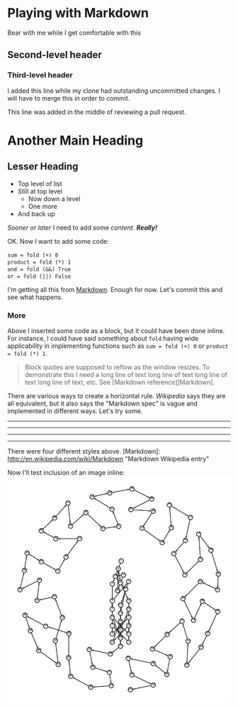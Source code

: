 # Playing with Markdown
Bear with me while I get comfortable with this
## Second-level header
### Third-level header

I added this line while my clone had outstanding uncommitted changes.
I will have to merge this in order to commit.

This line was added in the middle of reviewing a pull request.

Another Main Heading
====================

Lesser Heading
--------------
* Top level of list
* Still at top level
    + Now down a level
    + One more
* And back up

*Sooner or later* I need to add some _content_. ***Really!***

OK. Now I want to add some code:

    sum = fold (+) 0
    product = fold (*) 1
    and = fold (&&) True
    or = fold (||) False

I'm getting all this from [Markdown](http://en.wikipedia.com/wiki/Markdown).
Enough for now. Let's commit this and see what happens.

### More
Above I inserted some code as a block, but it could have been done inline. For instance, I could have said something about `fold` having wide applicability in implementing functions such as `sum = fold (+) 0` or `product = fold (*) 1`.

> Block quotes are supposed to reflow as the window resizes. To demonstrate this I need a long line of text long line of text long line of text long line of text, etc. See [Markdown reference][Markdown].

There are various ways to create a horizontal rule. *Wikipedia* says they are all equivalent, but it also says the "Markdown spec" is vague and implemented in different ways. Let's try some.

* * *
- - -
*****
-----------
There were four different styles above.
[Markdown]: http://en.wikipedia.com/wiki/Markdown "Markdown Wikipedia entry"

Now I'll test inclusion of an image inline:
![Image of wreath lamp walk](https://github.com/bobgru/nonsense/blob/master/tour15.jpg?raw=true "Wreath lamp walk")
